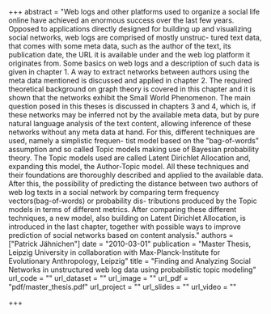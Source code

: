 +++
abstract = "Web logs and other platforms used to organize a social life online have achieved an enormous success over the last few years. Opposed to applications directly designed for building up and visualizing social networks, web logs are comprised of mostly unstruc- tured text data, that comes with some meta data, such as the author of the text, its publication date, the URL it is available under and the web log platform it originates from. Some basics on web logs and a description of such data is given in chapter 1. A way to extract networks between authors using the meta data mentioned is discussed and applied in chapter 2. The required theoretical background on graph theory is covered in this chapter and it is shown that the networks exhibit the Small World Phenomenon. The main question posed in this theses is discussed in chapters 3 and 4, which is, if these networks may be inferred not by the available meta data, but by pure natural language analysis of the text content, allowing inference of these networks without any meta data at hand. For this, different techniques are used, namely a simplistic frequen- tist model based on the ”bag-of-words” assumption and so called Topic models making use of Bayesian probability theory. The Topic models used are called Latent Dirichlet Allocation and, expanding this model, the Author-Topic model. All these techniques and their foundations are thoroughly described and applied to the available data. After this, the possibility of predicting the distance between two authors of web log texts in a social network by comparing term frequency vectors(bag-of-words) or probability dis- tributions produced by the Topic models in terms of different metrics. After comparing these different techniques, a new model, also building on Latent Dirichlet Allocation, is introduced in the last chapter, together with possible ways to improve prediction of social networks based on content analysis."
authors = ["Patrick Jähnichen"]
date = "2010-03-01"
publication = "Master Thesis, Leipzig University in collaboration with Max-Planck-Institute for Evolutionary Anthropology, Leipzig"
title = "Finding and Analyzing Social Networks in unstructured web log data using probabilistic topic modeling"
url_code = ""
url_dataset = ""
url_image = ""
url_pdf = "pdf/master_thesis.pdf"
url_project = ""
url_slides = ""
url_video = ""

+++

